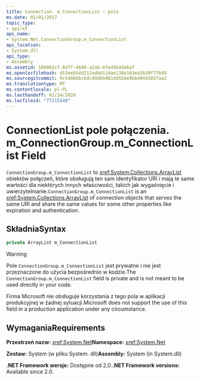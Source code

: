 ```yaml
---
title: Connection. m_ConnectionList — pole
ms.date: 05/01/2017
topic_type:
- apiref
api_name:
- System.Net.ConnectionGroup.m_ConnectionList
api_location:
- System.dll
api_type:
- Assembly
ms.assetid: 186083cf-8dff-4600-a2ab-6fed4b4de6af
ms.openlocfilehash: d53eeb54d212adb011dae138e103ea5b30f7fb99
ms.sourcegitcommit: 9c54866bcbdc49dbb981dd55be9bbd0443837aa2
ms.translationtype: MT
ms.contentlocale: pl-PL
ms.lasthandoff: 02/14/2020
ms.locfileid: "77215548"
---
```

# <a name="connectiongroupm_connectionlist-field"></a><span data-ttu-id="0cc5b-102">ConnectionList pole połączenia. m\_</span><span class="sxs-lookup"><span data-stu-id="0cc5b-102">ConnectionGroup.m\_ConnectionList Field</span></span>

<span data-ttu-id="0cc5b-103">`ConnectionGroup.m_ConnectionList` to <xref:System.Collections.ArrayList> obiektów połączeń, które obsługują ten sam identyfikator URI i mają te same wartości dla niektórych innych właściwości, takich jak wygaśnięcie i uwierzytelnianie.</span><span class="sxs-lookup"><span data-stu-id="0cc5b-103">`ConnectionGroup.m_ConnectionList` is an <xref:System.Collections.ArrayList> of connection objects that serves the same URI and share the same values for some other properties like expiration and authentication.</span></span>

## <a name="syntax"></a><span data-ttu-id="0cc5b-104">Składnia</span><span class="sxs-lookup"><span data-stu-id="0cc5b-104">Syntax</span></span>
  
```csharp  
private ArrayList m_ConnectionList
```

> [!WARNING]
> <span data-ttu-id="0cc5b-105">Pole `ConnectionGroup.m_ConnectionList` jest prywatne i nie jest przeznaczone do użycia bezpośrednio w kodzie.</span><span class="sxs-lookup"><span data-stu-id="0cc5b-105">The `ConnectionGroup.m_ConnectionList` field is private and is not meant to be used directly in your code.</span></span>
> 
> <span data-ttu-id="0cc5b-106">Firma Microsoft nie obsługuje korzystania z tego pola w aplikacji produkcyjnej w żadnej sytuacji.</span><span class="sxs-lookup"><span data-stu-id="0cc5b-106">Microsoft does not support the use of this field in a production application under any circumstance.</span></span>

## <a name="requirements"></a><span data-ttu-id="0cc5b-107">Wymagania</span><span class="sxs-lookup"><span data-stu-id="0cc5b-107">Requirements</span></span>

<span data-ttu-id="0cc5b-108">**Przestrzeń nazw:** <xref:System.Net></span><span class="sxs-lookup"><span data-stu-id="0cc5b-108">**Namespace:** <xref:System.Net></span></span>

<span data-ttu-id="0cc5b-109">**Zestaw:** System (w pliku System. dll)</span><span class="sxs-lookup"><span data-stu-id="0cc5b-109">**Assembly:** System (in System.dll)</span></span>

<span data-ttu-id="0cc5b-110">**.NET Framework wersje:** Dostępne od 2,0.</span><span class="sxs-lookup"><span data-stu-id="0cc5b-110">**.NET Framework versions:** Available since 2.0.</span></span>
